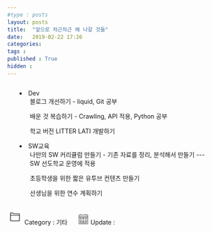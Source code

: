 ```yaml
---
#type : posts
layout: posts
title:  "앞으로 차근차근 해 나갈 것들"
date:   2019-02-22 17:26
categories:
tags :
published : True
hidden :
---
```

  <section style="margin:2em;">
    <li>Dev
      <ul>블로그 개선하기 - liquid, Git 공부</ul>
      <ul>배운 것 복습하기 - Crawling, API 적용, Python 공부</ul>
      <ul>학교 버전 LITTER LATI 개발하기</ul>
    </li>
    <li>SW교육
      <ul>나만의 SW 커리큘럼 만들기 - 기존 자료를 정리, 분석해서 만들기 --- SW 선도학교 운영에 적용</ul>
      <ul>초등학생을 위한 짧은 유투브 컨텐츠 만들기</ul>
      <ul>선생님을 위한 연수 계획하기</ul>
    </li>
  </section>

  <div class="bottom-post">
    <img src="/assets/images/category.png" class="icon" style="width:7%;"> Category : 기타    
    <img src="/assets/images/calender.png" class="icon" style="width:5%; margin-left:20px;"> Update :
  </div>

